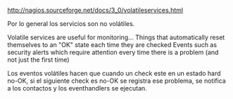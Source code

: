 http://nagios.sourceforge.net/docs/3_0/volatileservices.html

Por lo general los servicios son no volátiles.

Volatile services are useful for monitoring...
  Things that automatically reset themselves to an "OK" state each time they are checked
  Events such as security alerts which require attention every time there is a problem (and not just the first time)

Los eventos volátiles hacen que cuando un check este en un estado hard no-OK, si el siguiente check es no-OK se registra ese problema, se notifica a los contactos y los eventhandlers se ejecutan.

